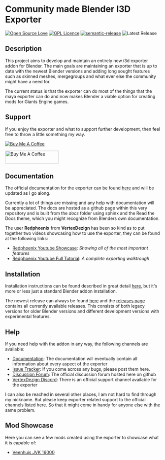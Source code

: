 # Community made Blender I3D Exporter
[![Open Source Love](https://badges.frapsoft.com/os/v1/open-source.png?v=103)](https://github.com/ellerbrock/open-source-badges/)
[![GPL Licence](https://badges.frapsoft.com/os/gpl/gpl.png?v=103)](https://opensource.org/licenses/GPL-3.0/)
[![semantic-release](https://img.shields.io/badge/%20%20%F0%9F%93%A6%F0%9F%9A%80-semantic--release-e10079.svg)](https://github.com/semantic-release/semantic-release)
![Latest Release](https://github.com/StjerneIdioten/I3D-Blender-Addon/workflows/Release/badge.svg)

## Description

This project aims to develop and maintain an entirely new i3d exporter addon for Blender. The main goals are maintaining an exporter that is up to date with the newest Blender versions and adding long sought features such as skinned meshes, mergegroups and what ever else the community might have a need for.

The current status is that the exporter can do most of the things that the maya exporter can do and now makes Blender a viable option for creating mods for Giants Engine games.

## Support
If you enjoy the exporter and what to support further development, then feel free to throw a little something my way.

<a href="https://www.paypal.com/cgi-bin/webscr?cmd=_donations&business=3BLFKTJDUC4Y6&currency_code=EUR&source=url" target="_blank"><img src="https://www.paypalobjects.com/en_US/DK/i/btn/btn_donateCC_LG.gif" alt="Buy Me A Coffee"></a>

<a href="https://www.buymeacoffee.com/StjerneIdioten" target="_blank"><img src="https://cdn.buymeacoffee.com/buttons/v2/default-green.png" alt="Buy Me A Coffee" height="41" width="174"></a>

## Documentation
The official documentation for the exporter can be found [here](https://stjerneidioten.github.io/I3D-Blender-Addon/) and will be updated as I go along. 

Currently a lot of things are missing and any help with documentation will be appreciated. The docs are hosted as a github page within this very repository and is built from the *docs* folder using sphinx and the Read the Docs theme, which you might recognize from Blenders own documentation.

The user **Redphoenix** from **VertexDezign** has been so kind as to put together two videos showcasing how to use the exporter, they can be found at the following links:
* [Redphoenix Youtube Showcase](https://www.youtube.com/watch?v=lRDPuKh9gow): *Showing all of the most important features*
* [Redphoenix Youtube Full Tutorial](https://www.youtube.com/watch?v=O1jBP9EVauU&t=4s): *A complete exporting walktrough*

## Installation
Installation instructions can be found described in great detail [here](https://stjerneidioten.github.io/I3D-Blender-Addon/installation.html), but it's more or less just a standard Blender addon installation.

The newest release can always be found [here](https://github.com/StjerneIdioten/I3D-Blender-Addon/releases/latest) and the [releases page](https://github.com/StjerneIdioten/I3D-Blender-Addon/releases) contains all currently available releases. This consists of both legacy versions for older Blender versions and different development versions with experimental features.

## Help

If you need help with the addon in any way, the following channels are available:
* [Documentation](https://github.com/StjerneIdioten/I3D-Blender-Addon/wiki): The documentation will eventually contain all information about every aspect of the exporter
* [Issue Tracker](https://github.com/StjerneIdioten/I3D-Blender-Addon/issues): If you come across any bugs, please post them here.
* [Discussion Forum](https://github.com/StjerneIdioten/I3D-Blender-Addon/discussions): The official discussion forum hosted here on github
* [VertexDezign Discord](https://discord.gg/GVfNFpM): There is an official support channel available for the exporter

I can also be reached in several other places, I am not hard to find through my nickname. But please keep exporter related support to the official channels listed here. So that it might come in handy for anyone else with the same problem.

## Mod Showcase

Here you can see a few mods created using the exporter to showcase what it is capable of:

- [Veenhuis JVK 16000](https://www.farming-simulator.com/mod.php?lang=en&country=dk&mod_id=158125&title=fs2019) 


